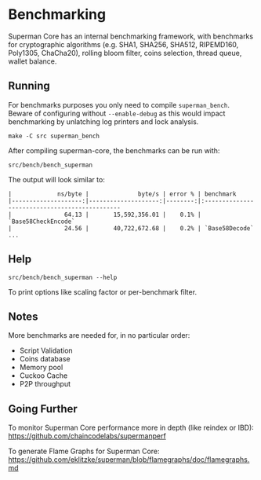 Benchmarking
============

Superman Core has an internal benchmarking framework, with benchmarks
for cryptographic algorithms (e.g. SHA1, SHA256, SHA512, RIPEMD160, Poly1305, ChaCha20), rolling bloom filter, coins selection,
thread queue, wallet balance.

Running
---------------------

For benchmarks purposes you only need to compile `superman_bench`. Beware of configuring without `--enable-debug` as this would impact
benchmarking by unlatching log printers and lock analysis.

    make -C src superman_bench

After compiling superman-core, the benchmarks can be run with:

    src/bench/bench_superman

The output will look similar to:
```
|             ns/byte |              byte/s | error % | benchmark
|--------------------:|--------------------:|--------:|:----------------------------------------------
|               64.13 |       15,592,356.01 |    0.1% | `Base58CheckEncode`
|               24.56 |       40,722,672.68 |    0.2% | `Base58Decode`
...
```

Help
---------------------

    src/bench/bench_superman --help

To print options like scaling factor or per-benchmark filter.

Notes
---------------------
More benchmarks are needed for, in no particular order:
- Script Validation
- Coins database
- Memory pool
- Cuckoo Cache
- P2P throughput

Going Further
--------------------

To monitor Superman Core performance more in depth (like reindex or IBD): https://github.com/chaincodelabs/supermanperf

To generate Flame Graphs for Superman Core: https://github.com/eklitzke/superman/blob/flamegraphs/doc/flamegraphs.md
